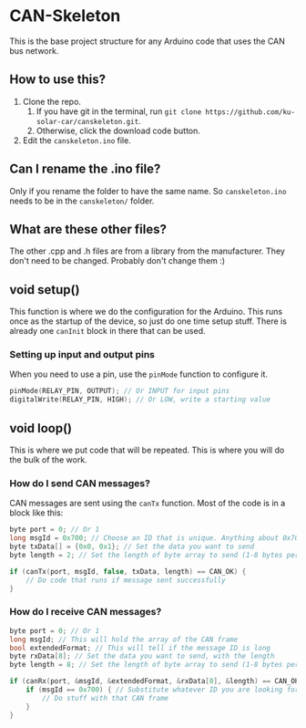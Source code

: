 # CAN-Skeleton

This is the base project structure for any Arduino code that uses the CAN bus network.

## How to use this?

1. Clone the repo.
    1. If you have git in the terminal, run `git clone https://github.com/ku-solar-car/canskeleton.git`.
    2. Otherwise, click the download code button.
2. Edit the `canskeleton.ino` file.

## Can I rename the .ino file?

Only if you rename the folder to have the same name. So `canskeleton.ino` needs to be in the `canskeleton/` folder.

## What are these other files?

The other .cpp and .h files are from a library from the manufacturer. They don't need to be changed. Probably don't change them :)

## void setup()

This function is where we do the configuration for the Arduino. This runs once as the startup of the device, so just do one time setup stuff. There is already one `canInit` block in there that can be used.

### Setting up input and output pins

When you need to use a pin, use the `pinMode` function to configure it.

```c
pinMode(RELAY_PIN, OUTPUT); // Or INPUT for input pins
digitalWrite(RELAY_PIN, HIGH); // Or LOW, write a starting value
```

## void loop()

This is where we put code that will be repeated. This is where you will do the bulk of the work.

### How do I send CAN messages?

CAN messages are sent using the `canTx` function. Most of the code is in a block like this:

```c
byte port = 0; // Or 1
long msgId = 0x700; // Choose an ID that is unique. Anything about 0x700 should be good
byte txData[] = {0x0, 0x1}; // Set the data you want to send
byte length = 2; // Set the length of byte array to send (1-8 bytes per frame)

if (canTx(port, msgId, false, txData, length) == CAN_OK) {
    // Do code that runs if message sent successfully
}
```

### How do I receive CAN messages?

```c
byte port = 0; // Or 1
long msgId; // This will hold the array of the CAN frame
bool extendedFormat; // This will tell if the message ID is long
byte rxData[8]; // Set the data you want to send, with the length
byte length = 8; // Set the length of byte array to send (1-8 bytes per frame)

if (canRx(port, &msgId, &extendedFormat, &rxData[0], &length) == CAN_OK) {
    if (msgId == 0x700) { // Substitute whatever ID you are looking for
        // Do stuff with that CAN frame
    }
}
```


